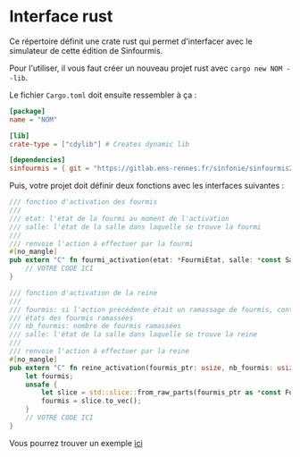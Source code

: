 # Interface rust

Ce répertoire définit une crate rust qui permet d'interfacer avec le simulateur
de cette édition de Sinfourmis.

Pour l'utiliser, il vous faut créer un nouveau projet rust avec `cargo new NOM --lib`.

Le fichier `Cargo.toml` doit ensuite ressembler à ça :

```toml
[package]
name = "NOM"

[lib]
crate-type = ["cdylib"] # Creates dynamic lib

[dependencies]
sinfourmis = { git = "https://gitlab.ens-rennes.fr/sinfonie/sinfourmis2025" }
```

Puis, votre projet doit définir deux fonctions avec les interfaces suivantes :

```rust
/// fonction d'activation des fourmis
///
/// etat: l'état de la fourmi au moment de l'activation
/// salle: l'état de la salle dans laquelle se trouve la fourmi
///
/// renvoie l'action à effectuer par la fourmi
#[no_mangle]
pub extern "C" fn fourmi_activation(etat: *FourmiEtat, salle: *const Salle) -> FourmiRetour {
    // VOTRE CODE ICI
}

/// fonction d'activation de la reine
///
/// fourmis: si l'action précédente était un ramassage de fourmis, contient les
/// états des fourmis ramassées
/// nb_fourmis: nombre de fourmis ramassées
/// salle: l'état de la salle dans laquelle se trouve la reine
///
/// renvoie l'action à effectuer par la reine
#[no_mangle]
pub extern "C" fn reine_activation(fourmis_ptr: usize, nb_fourmis: usize, salle: *const Salle) -> ReineRetour {
    let fourmis;
    unsafe {
        let slice = std::slice::from_raw_parts(fourmis_ptr as *const FourmiEtat, nb_fourmis);
        fourmis = slice.to_vec();
    }
    // VOTRE CODE ICI
}
```

Vous pourrez trouver un exemple [ici](../examples/rust/)
